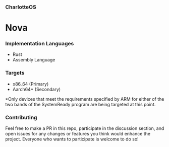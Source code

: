 ### CharlotteOS

# Nova

### Implementation Languages
- Rust
- Assembly Language

### Targets
- x86_64 (Primary)
- Aarch64* (Secondary)

*Only devices that meet the requirements specified by ARM for either of the two bands of the SystemReady program are being targeted at this point.

### Contributing

Feel free to make a PR in this repo, participate in the discussion section, and open issues for any changes or features
you think would enhance the project. Everyone who wants to participate is welcome to do so!
